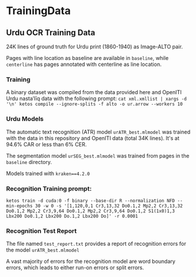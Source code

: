 # TrainingData

## Urdu OCR Training Data

24K lines of ground truth for Urdu print (1860-1940) as Image-ALTO pair.

Pages with line location as baseline are available in `baseline`, while `centerline` has pages annotated with centerline as line location.

### Training
A binary dataset was compiled from the data provided here and OpenITI Urdu nasta’līq data with the following prompt:
`cat xml.xmllist | xargs -d '\n' ketos compile --ignore-splits -f alto -o ur.arrow --workers 10`

### Urdu Models
The automatic text recognition (ATR) model `urATR_best.mlmodel` was trained with the data in this repository and OpenITI data (total 34K lines). It's at 94.6% CAR or less than 6% CER.

The segmentation model `urSEG_best.mlmodel` was trained from pages in the `baseline` directory.

Models trained with `kraken==4.2.0`

### Recognition Training prompt:
`ketos train -d cuda:0 -f binary --base-dir R --normalization NFD --min-epochs 30 -w 0 -s '[1,120,0,1 Cr3,13,32 Do0.1,2 Mp2,2 Cr3,13,32 Do0.1,2 Mp2,2 Cr3,9,64 Do0.1,2 Mp2,2 Cr3,9,64 Do0.1,2 S1(1x0)1,3 Lbx200 Do0.1,2 Lbx200 Do.1,2 Lbx200 Do]' -r 0.0001`


### Recognition Test Report

The file named `test_report.txt` provides a report of recognition errors for the model `urATR_best.mlmodel`

A vast majority of errors for the recognition model are word boundary errors, which leads to either run-on errors or split errors.
